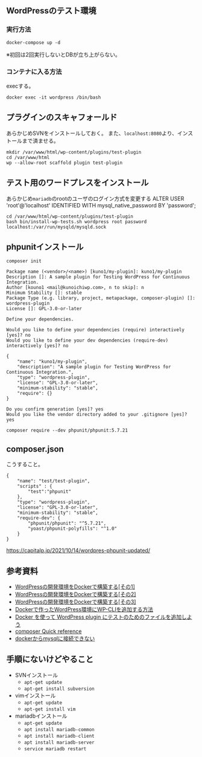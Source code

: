 ## WordPressのテスト環境
### 実行方法
```
docker-compose up -d
```
※初回は2回実行しないとDBが立ち上がらない。

### コンテナに入る方法
execする。
```
docker exec -it wordpress /bin/bash
```

## プラグインのスキャフォールド
あらかじめSVNをインストールしておく。
また、`localhost:8080`より、インストールまで済ませる。
```
mkdir /var/www/html/wp-content/plugins/test-plugin
cd /var/www/html
wp --allow-root scaffold plugin test-plugin
```

## テスト用のワードプレスをインストール
あらかじめ`mariadb`のrootのユーザのログイン方式を変更する
ALTER USER 'root'@'localhost' IDENTIFIED WITH mysql_native_password BY 'password';
```
cd /var/www/html/wp-content/plugins/test-plugin
bash bin/install-wp-tests.sh wordpress root password localhost:/var/run/mysqld/mysqld.sock
```

## phpunitインストール
```
composer init

Package name (<vendor>/<name>) [kuno1/my-plugin]: kuno1/my-plugin
Description []: A sample plugin for Testing WordPress for Continuous Integration.
Author [kouno1 <mail@kunoichiwp.com>, n to skip]: n
Minimum Stability []: stable
Package Type (e.g. library, project, metapackage, composer-plugin) []: wordpress-plugin
License []: GPL-3.0-or-later

Define your dependencies.

Would you like to define your dependencies (require) interactively [yes]? no
Would you like to define your dev dependencies (require-dev) interactively [yes]? no

{
    "name": "kuno1/my-plugin",
    "description": "A sample plugin for Testing WordPress for Continuous Integration.",
    "type": "wordpress-plugin",
    "license": "GPL-3.0-or-later",
    "minimum-stability": "stable",
    "require": {}
}

Do you confirm generation [yes]? yes
Would you like the vendor directory added to your .gitignore [yes]? yes
```

```
composer require --dev phpunit/phpunit:5.7.21
```

## composer.json
こうすること。
```
{
    "name": "test/test-plugin",
    "scripts" : {
	    "test":"phpunit"
    },
    "type": "wordpress-plugin",
    "license": "GPL-3.0-or-later",
    "minimum-stability": "stable",
    "require-dev": {
        "phpunit/phpunit": "^5.7.21",
        "yoast/phpunit-polyfills": "^1.0"
    }
}
```
https://capitalp.jp/2021/10/14/wordpres-phpunit-updated/

## 参考資料
- [WordPressの開発環境をDockerで構築する[その1]](https://samurai-project.com/articles/3397)
- [WordPressの開発環境をDockerで構築する[その2]](https://samurai-project.com/articles/3423)
- [WordPressの開発環境をDockerで構築する[その3]](https://samurai-project.com/articles/3422)
- [Dockerで作ったWordPress環境にWP-CLIを追加する方法](https://samurai-project.com/articles/3413)
- [Docker を使って WordPress plugin にテストのためのファイルを追加しよう](https://futureys.tokyo/lets-add-files-for-test-into-wordpress-plugin-by-docker/)
- [composer Quick reference](https://hub.docker.com/_/composer)
- [dockerからmysqlに接続できない](https://qiita.com/KOBA-RYOTA/items/3cf5070b54845e151034)

## 手順にないけどやること
- SVNインストール
    - `apt-get update`
    - `apt-get install subversion`
- vimインストール
    - `apt-get update`
    - `apt-get install vim`
- mariadbインストール
    - `apt-get update`
    - `apt install mariadb-common`
    - `apt install mariadb-client`
    - `apt install mariadb-server`
    - `service mariadb restart`
